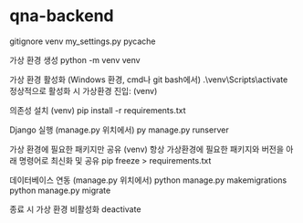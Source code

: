 # qna-backend

gitignore
venv my_settings.py pycache

가상 환경 생성
python -m venv venv

가상 환경 활성화 (Windows 환경, cmd나 git bash에서)
.\venv\Scripts\activate 정상적으로 활성화 시 가상환경 진입: (venv)

의존성 설치 (venv)
pip install -r requirements.txt

Django 실행 (manage.py 위치에서)
py manage.py runserver

가상 환경에 필요한 패키지만 공유 (venv)
항상 가상환경에 필요한 패키지와 버전을 아래 명령어로 최신화 및 공유 
pip freeze > requirements.txt

데이터베이스 연동 (manage.py 위치에서)
python manage.py makemigrations 
python manage.py migrate

종료 시 가상 환경 비활성화
deactivate

